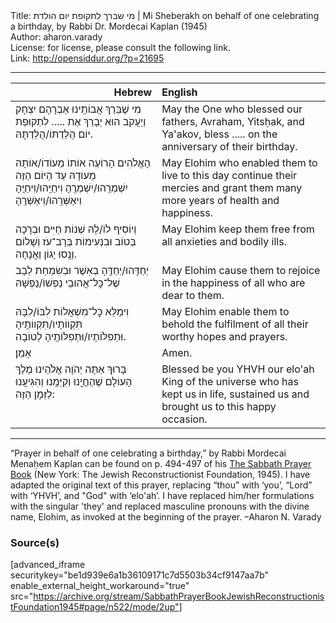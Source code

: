 <html>
<head></head>
<body>
Title: מי שברך לתקופת יום הולדת | Mi Sheberakh on behalf of one celebrating a birthday, by Rabbi Dr. Mordecai Kaplan (1945)<br />
Author: aharon.varady<br />
License: for license, please consult the following link.<br />
Link: <a href="http://opensiddur.org/?p=21695">http://opensiddur.org/?p=21695</a>
<p />
<hr />

<table style="margin-left: auto;margin-right: auto;" class="draggable">
<thead><tr><th id="x" style="text-align: right;">Hebrew</th><th style="text-align: left;">English</th></tr></thead>
<tbody>
<tr><td style="vertical-align:top;" width="46%">
<div class="liturgy"><span lang="he">
מִי שֶׁבֵּרַךְ אֲבוֹתֵֽינוּ 
אַבְרָהָם יִצְחָק וְיַעֲקֹב 
הוּא יְבָרֵךְ אֶת .....
לִתְקוּפַת יוֹם הֻלַּדְתּוֹ/הֻלַּדְתָּהּ. 
</span></div></td>
 
<td style="vertical-align:top;" width="53%">
<div class="english">
May the One who blessed our fathers, 
Avraham, Yitsḥak, and Ya'akov, 
bless ..... 
on the anniversary of their birthday. 
</div></td></tr>


<tr><td style="vertical-align:top;" width="46%">
<div class="liturgy"><span lang="he">
הָאֱלֹהִים הָרוֹעֶה אוֹתוֹ מֵעוֹדוֹ/אוֹתָהּ מֵעוֹדָהּ 
עַד הַיּוֹם הַזֶּה 
יִשְׁמְרֵֽהוּ/יִשְׁמְרֶֽהָ
וִיחַיֵּֽהוּ/וִיחַיֶּֽהָ
וִיאַשְּׁרֵֽהוּ/וִיאַשְּׁרֶֽהָ 
</span></div></td>
 
<td style="vertical-align:top;" width="53%">
<div class="english">
May Elohim who enabled them 
to live to this day 
continue their mercies 
and grant them many more years 
of health and happiness. 
</div></td></tr>


<tr><td style="vertical-align:top;" width="46%">
<div class="liturgy"><span lang="he">
וְיוֹסִיף לוֹ/לָהּ שְׁנוֹת חַיִּים וּבְרָכָה 
בְּטוֹב וּבִנְעִימוֹת בְּרָב־עֹז וְשָׁלוֹם 
וְנָֽסוּ יָגוֹן וַאֲנָחָה. 
</span></div></td>
 
<td style="vertical-align:top;" width="53%">
<div class="english">
May Elohim keep them free 
from all anxieties 
and bodily ills. 
</div></td></tr>


<tr><td style="vertical-align:top;" width="46%">
<div class="liturgy"><span lang="he">
יְחַדֵּֽהוּ/יְחַדֶּֽהָ בְאֽשֶׁר 
וּבְשִׂמְחַת לֵבָב 
שֶׁל־כׇּל־אֲהוּבֵי נַפְשׁוֹ/נַפְשָׁהּ 
</span></div></td>
 
<td style="vertical-align:top;" width="53%">
<div class="english">
May Elohim cause them to rejoice 
in the happiness 
of all who are dear to them. 
</div></td></tr>


<tr><td style="vertical-align:top;" width="46%">
<div class="liturgy"><span lang="he">
וִימַלֵּא 
כׇּל־מִשְׁאֲלוֹת לִבּוֹ/לִבָּהּ 
תִּקְווֹתָיו/תִּקְווֹתֶֽיהָ 
וּתְפִלּוֹתָיו/וּתְפִלּוֹתֶֽיהָ לְטוֹבָה. 
</span></div></td>
 
<td style="vertical-align:top;" width="53%">
<div class="english">
May Elohim enable them 
to behold the fulfilment 
of all their worthy hopes 
and prayers. 
</div></td></tr>


<tr><td style="vertical-align:top;" width="46%">
<div class="liturgy"><span lang="he">
אָמֵן׃
</span></div></td>
 
<td style="vertical-align:top;" width="53%">
<div class="english">
Amen.
</div></td></tr>


<tr><td style="vertical-align:top;" width="46%">
<div class="liturgy"><span lang="he">
בָּרוּךְ אַתָּה 
יְהֹוָה אֱלֹהֵינוּ
מֶלֶךְ הָעוֹלָם 
שֶׁהֶחֱיָֽנוּ
וְקִיְּמָֽנוּ 
וְהִגִּיעָֽנוּ 
לַזְּמָן הַזֶּה:
</span></div></td>
 
<td style="vertical-align:top;" width="53%">
<div class="english">
Blessed be you
YHVH our elo'ah
King of the universe
who has kept us in life,
sustained us
and brought us
to this happy occasion.
</div></td></tr>
</tbody></table>

<hr />

“Prayer in behalf of one celebrating a birthday,” by Rabbi Mordecai Menaḥem Kaplan can be found on p. 494-497 of his <a href="https://opensiddur.org/compilations/siddurim/sabbath-prayer-book-by-mordecai-kaplan-1945/">The Sabbath Prayer Book</a> (New York: The Jewish Reconstructionist Foundation, 1945). I have adapted the original text of this prayer, replacing “thou” with ‘you’, “Lord” with ‘YHVH’, and "God" with ‘elo'ah’. I have replaced him/her formulations with the singular 'they' and replaced masculine pronouns with the divine name, Elohim, as invoked at the beginning of the prayer. –Aharon N. Varady

<h3>Source(s)</h3>

[advanced_iframe securitykey="be1d939e6a1b36109171c7d5503b34cf9147aa7b" enable_external_height_workaround="true" src="https://archive.org/stream/SabbathPrayerBookJewishReconstructionistFoundation1945#page/n522/mode/2up"]
</body>
</html>